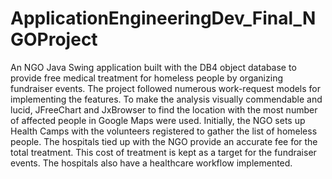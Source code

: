 # ApplicationEngineeringDev_Final_NGOProject
An NGO Java Swing application built with the DB4 object database to provide free medical treatment for homeless people by organizing fundraiser events. The project followed numerous work-request models for implementing the features. To make the analysis visually commendable and lucid, JFreeChart and JxBrowser to find the location with the most number of affected people in Google Maps were used. Initially, the NGO sets up Health Camps with the volunteers registered to gather the list of homeless people. The hospitals tied up with the NGO provide an accurate fee for the total treatment. This cost of treatment is kept as a target for the fundraiser events. The hospitals also have a healthcare workflow implemented.

